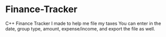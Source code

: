 # Finance-Tracker
C++ Finance Tracker I made to help me file my taxes
You can enter in the date, group type, amount, expense/income, and export the file as well.
